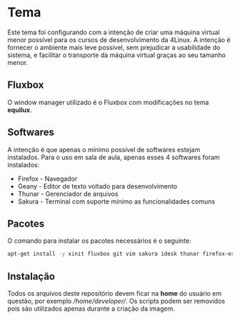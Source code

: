 # Tema

Este tema foi configurando com a intenção de criar uma máquina virtual menor possível para os cursos de desenvolvimento da 4Linux.
A intenção é fornecer o ambiente mais leve possível, sem prejudicar a usabilidade do sistema, e facilitar o transporte da máquina virtual graças ao seu tamanho menor.

## Fluxbox

O window manager utilizado é o Fluxbox com modificações no tema **equilux**.

## Softwares

A intenção é que apenas o mínimo possível de softwares estejam instalados. Para o uso em sala de aula, apenas esses 4 softwares foram instalados:

- Firefox - Navegador
- Geany - Editor de texto voltado para desenvolvimento
- Thunar - Gerenciador de arquivos
- Sakura - Terminal com suporte mínimo as funcionalidades comuns

## Pacotes

O comando para instalar os pacotes necessários é o seguinte:

```bash
apt-get install -y xinit fluxbox git vim sakura idesk thunar firefox-esr geany geany-plugins
```

## Instalação

Todos os arquivos deste repositório devem ficar na **home** do usuário em questão, por exemplo */home/developer/*.
Os scripts podem ser removidos pois são utilizados apenas durante a criação da imagem.
